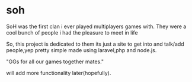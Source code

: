 # soh 

SoH was the first clan i ever played multiplayers games with.
They were a cool bunch of people i had the pleasure to meet in life

So, this project is dedicated to them its just a site to get into and talk/add people,yep pretty simple made using laravel,php and node.js.

"GGs for all our games together mates."

will add more functionality later(hopefully).



